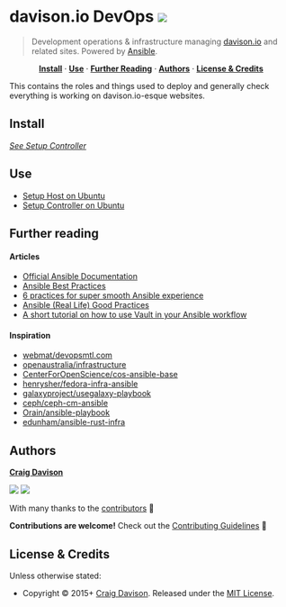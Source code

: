 # davison.io DevOps [![](https://img.shields.io/travis/davisonio/davison.io-devops.svg?style=flat-square)](https://travis-ci.org/davisonio/davison.io-devops)

> Development operations & infrastructure managing [davison.io](https://davison.io) and related sites. Powered by [Ansible](http://www.ansible.com).

<p align="center">
<b><a href="#install">Install</a></b>
·
<b><a href="#use">Use</a></b>
·
<b><a href="#further-reading">Further Reading</a></b>
·
<b><a href="#authors">Authors</a></b>
·
<b><a href="#license--credits">License & Credits</a></b>
</p>

This contains the roles and things used to deploy and generally check everything is working on davison.io-esque websites.

## Install

*[See Setup Controller](https://github.com/davisonio/davison.io-devops/blob/master/docs/setup-controller.md)*

## Use

- [Setup Host on Ubuntu](https://github.com/davisonio/davison.io-devops/blob/master/docs/setup-host-ubuntu.md)
- [Setup Controller on Ubuntu](https://github.com/davisonio/davison.io-devops/blob/master/docs/setup-controller-ubuntu.md)

## Further reading

#### Articles

- [Official Ansible Documentation](https://docs.ansible.com/ansible/index.html)
- [Ansible Best Practices](https://docs.ansible.com/ansible/playbooks_best_practices.html)
- [6 practices for super smooth Ansible experience](http://hakunin.com/six-ansible-practices)
- [Ansible (Real Life) Good Practices](https://www.reinteractive.net/posts/167-ansible-real-life-good-practices)
- [A short tutorial on how to use Vault in your Ansible workflow](https://gist.github.com/tristanfisher/e5a306144a637dc739e7)

#### Inspiration

- [webmat/devopsmtl.com](https://github.com/webmat/devopsmtl.com)
- [openaustralia/infrastructure](https://github.com/openaustralia/infrastructure)
- [CenterForOpenScience/cos-ansible-base](https://github.com/CenterForOpenScience/cos-ansible-base)
- [henrysher/fedora-infra-ansible](https://github.com/henrysher/fedora-infra-ansible)
- [galaxyproject/usegalaxy-playbook](https://github.com/galaxyproject/usegalaxy-playbook)
- [ceph/ceph-cm-ansible](https://github.com/ceph/ceph-cm-ansible)
- [Orain/ansible-playbook](https://github.com/Orain/ansible-playbook)
- [edunham/ansible-rust-infra](https://github.com/edunham/ansible-rust-infra)

## Authors

**[Craig Davison](https://davison.io)**

[![](https://img.shields.io/github/followers/davisonio.svg?style=social&label=Follow%20davisonio)](https://github.com/davisonio) [![](https://img.shields.io/twitter/follow/davisonio.svg?style=social)](https://twitter.com/davisonio)

With many thanks to the [contributors](https://github.com/davisonio/davison.io-devops/graphs/contributors) :clap:

**Contributions are welcome!** Check out the [Contributing Guidelines](https://github.com/davisonio/dotfiles/blob/master/CONTRIBUTING.md) :raised_hands:

## License & Credits

Unless otherwise stated:

- Copyright © 2015+ [Craig Davison](https://davison.io). Released under the [MIT License](http://davisonio.mit-license.org/2015).
